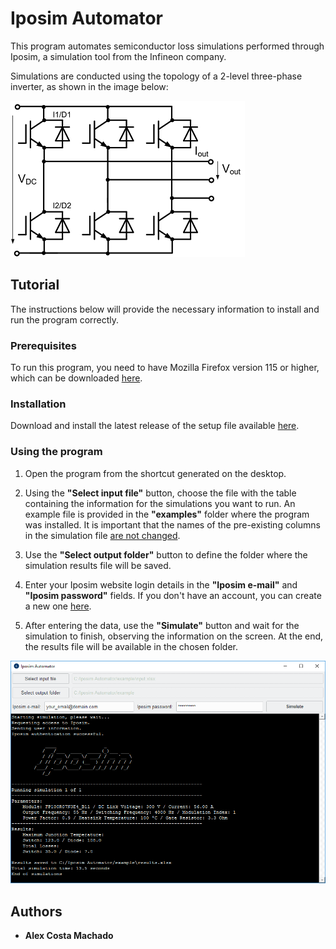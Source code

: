 # Iposim Automator

This program automates semiconductor loss simulations performed through Iposim, a simulation tool from the Infineon company.

Simulations are conducted using the topology of a 2-level three-phase inverter, as shown in the image below:

![Inverter Topology](src/images/inverter.png)

## Tutorial

The instructions below will provide the necessary information to install and run the program correctly.

### Prerequisites

To run this program, you need to have Mozilla Firefox version 115 or higher, which can be downloaded [here](https://www.mozilla.org/pt-BR/firefox/new/).

### Installation

Download and install the latest release of the setup file available [here](https://github.com/alexcmachado/IposimAutomator/releases).

### Using the program

1. Open the program from the shortcut generated on the desktop.

2. Using the **"Select input file"** button, choose the file with the table containing the information for the simulations you want to run. An example file is provided in the **"examples"** folder where the program was installed. It is important that the names of the pre-existing columns in the simulation file <ins>are not changed</ins>.

3. Use the **"Select output folder"** button to define the folder where the simulation results file will be saved.

4. Enter your Iposim website login details in the **"Iposim e-mail"** and **"Iposim password"** fields. If you don't have an account, you can create a new one [here](https://www.infineon.com/cms/en/#register).

5. After entering the data, use the **"Simulate"** button and wait for the simulation to finish, observing the information on the screen. At the end, the results file will be available in the chosen folder.

![Example](src/images/example.png)

## Authors

- **Alex Costa Machado**
